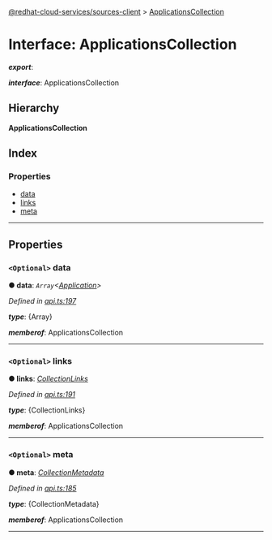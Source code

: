 [@redhat-cloud-services/sources-client](../README.md) > [ApplicationsCollection](../interfaces/applicationscollection.md)

# Interface: ApplicationsCollection

*__export__*: 

*__interface__*: ApplicationsCollection

## Hierarchy

**ApplicationsCollection**

## Index

### Properties

* [data](applicationscollection.md#data)
* [links](applicationscollection.md#links)
* [meta](applicationscollection.md#meta)

---

## Properties

<a id="data"></a>

### `<Optional>` data

**● data**: *`Array`<[Application](application.md)>*

*Defined in [api.ts:197](https://github.com/RedHatInsights/javascript-clients/blob/master/packages/sources/api.ts#L197)*

*__type__*: {Array}

*__memberof__*: ApplicationsCollection

___
<a id="links"></a>

### `<Optional>` links

**● links**: *[CollectionLinks](collectionlinks.md)*

*Defined in [api.ts:191](https://github.com/RedHatInsights/javascript-clients/blob/master/packages/sources/api.ts#L191)*

*__type__*: {CollectionLinks}

*__memberof__*: ApplicationsCollection

___
<a id="meta"></a>

### `<Optional>` meta

**● meta**: *[CollectionMetadata](collectionmetadata.md)*

*Defined in [api.ts:185](https://github.com/RedHatInsights/javascript-clients/blob/master/packages/sources/api.ts#L185)*

*__type__*: {CollectionMetadata}

*__memberof__*: ApplicationsCollection

___

